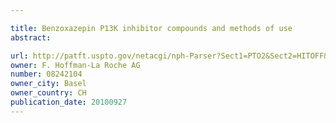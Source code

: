 ```yaml
---

title: Benzoxazepin P13K inhibitor compounds and methods of use
abstract: 

url: http://patft.uspto.gov/netacgi/nph-Parser?Sect1=PTO2&Sect2=HITOFF&p=1&u=%2Fnetahtml%2FPTO%2Fsearch-adv.htm&r=1&f=G&l=50&d=PALL&S1=08242104&OS=08242104&RS=08242104
owner: F. Hoffman-La Roche AG
number: 08242104
owner_city: Basel
owner_country: CH
publication_date: 20100927
---
```

